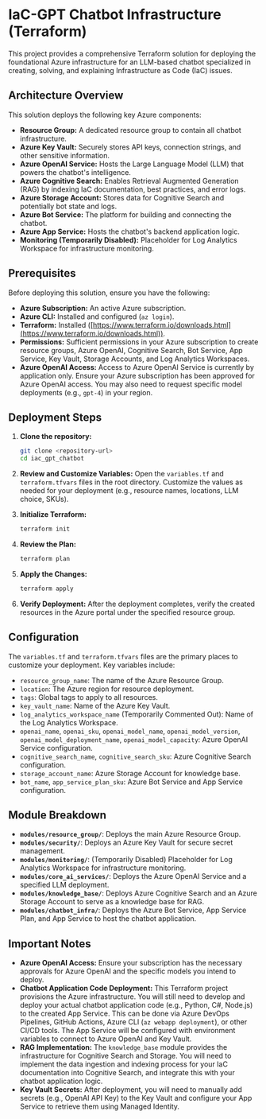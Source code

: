# IaC-GPT Chatbot Infrastructure (Terraform)

This project provides a comprehensive Terraform solution for deploying the foundational Azure infrastructure for an LLM-based chatbot specialized in creating, solving, and explaining Infrastructure as Code (IaC) issues.

## Architecture Overview

This solution deploys the following key Azure components:

*   **Resource Group:** A dedicated resource group to contain all chatbot infrastructure.
*   **Azure Key Vault:** Securely stores API keys, connection strings, and other sensitive information.
*   **Azure OpenAI Service:** Hosts the Large Language Model (LLM) that powers the chatbot's intelligence.
*   **Azure Cognitive Search:** Enables Retrieval Augmented Generation (RAG) by indexing IaC documentation, best practices, and error logs.
*   **Azure Storage Account:** Stores data for Cognitive Search and potentially bot state and logs.
*   **Azure Bot Service:** The platform for building and connecting the chatbot.
*   **Azure App Service:** Hosts the chatbot's backend application logic.
*   **Monitoring (Temporarily Disabled):** Placeholder for Log Analytics Workspace for infrastructure monitoring.

## Prerequisites

Before deploying this solution, ensure you have the following:

*   **Azure Subscription:** An active Azure subscription.
*   **Azure CLI:** Installed and configured (`az login`).
*   **Terraform:** Installed ([https://www.terraform.io/downloads.html](https://www.terraform.io/downloads.html)).
*   **Permissions:** Sufficient permissions in your Azure subscription to create resource groups, Azure OpenAI, Cognitive Search, Bot Service, App Service, Key Vault, Storage Accounts, and Log Analytics Workspaces.
*   **Azure OpenAI Access:** Access to Azure OpenAI Service is currently by application only. Ensure your Azure subscription has been approved for Azure OpenAI access. You may also need to request specific model deployments (e.g., `gpt-4`) in your region.

## Deployment Steps

1.  **Clone the repository:**
    ```bash
    git clone <repository-url>
    cd iac_gpt_chatbot
    ```

2.  **Review and Customize Variables:**
    Open the `variables.tf` and `terraform.tfvars` files in the root directory. Customize the values as needed for your deployment (e.g., resource names, locations, LLM choice, SKUs).

3.  **Initialize Terraform:**
    ```bash
    terraform init
    ```

4.  **Review the Plan:**
    ```bash
    terraform plan
    ```

5.  **Apply the Changes:**
    ```bash
    terraform apply
    ```

6.  **Verify Deployment:**
    After the deployment completes, verify the created resources in the Azure portal under the specified resource group.

## Configuration

The `variables.tf` and `terraform.tfvars` files are the primary places to customize your deployment. Key variables include:

*   `resource_group_name`: The name of the Azure Resource Group.
*   `location`: The Azure region for resource deployment.
*   `tags`: Global tags to apply to all resources.
*   `key_vault_name`: Name of the Azure Key Vault.
*   `log_analytics_workspace_name` (Temporarily Commented Out): Name of the Log Analytics Workspace.
*   `openai_name`, `openai_sku`, `openai_model_name`, `openai_model_version`, `openai_model_deployment_name`, `openai_model_capacity`: Azure OpenAI Service configuration.
*   `cognitive_search_name`, `cognitive_search_sku`: Azure Cognitive Search configuration.
*   `storage_account_name`: Azure Storage Account for knowledge base.
*   `bot_name`, `app_service_plan_sku`: Azure Bot Service and App Service configuration.

## Module Breakdown

*   **`modules/resource_group/`**: Deploys the main Azure Resource Group.
*   **`modules/security/`**: Deploys an Azure Key Vault for secure secret management.
*   **`modules/monitoring/`**: (Temporarily Disabled) Placeholder for Log Analytics Workspace for infrastructure monitoring.
*   **`modules/core_ai_services/`**: Deploys the Azure OpenAI Service and a specified LLM deployment.
*   **`modules/knowledge_base/`**: Deploys Azure Cognitive Search and an Azure Storage Account to serve as a knowledge base for RAG.
*   **`modules/chatbot_infra/`**: Deploys the Azure Bot Service, App Service Plan, and App Service to host the chatbot application.

## Important Notes

*   **Azure OpenAI Access:** Ensure your subscription has the necessary approvals for Azure OpenAI and the specific models you intend to deploy.
*   **Chatbot Application Code Deployment:** This Terraform project provisions the Azure infrastructure. You will still need to develop and deploy your actual chatbot application code (e.g., Python, C#, Node.js) to the created App Service. This can be done via Azure DevOps Pipelines, GitHub Actions, Azure CLI (`az webapp deployment`), or other CI/CD tools. The App Service will be configured with environment variables to connect to Azure OpenAI and Key Vault.
*   **RAG Implementation:** The `knowledge_base` module provides the infrastructure for Cognitive Search and Storage. You will need to implement the data ingestion and indexing process for your IaC documentation into Cognitive Search, and integrate this with your chatbot application logic.
*   **Key Vault Secrets:** After deployment, you will need to manually add secrets (e.g., OpenAI API Key) to the Key Vault and configure your App Service to retrieve them using Managed Identity.
